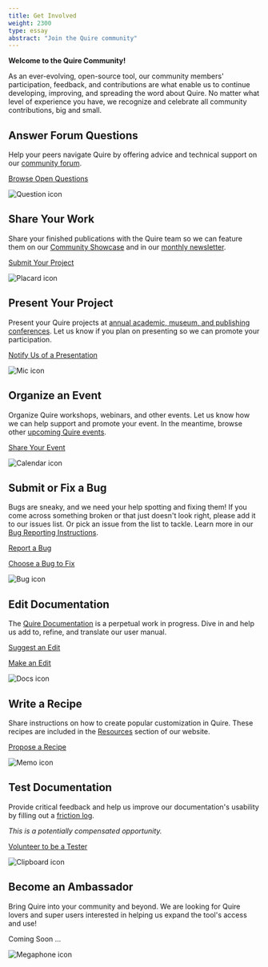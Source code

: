 ```yaml
---
title: Get Involved
weight: 2300
type: essay
abstract: "Join the Quire community"
---
```


**Welcome to the Quire Community!**

As an ever-evolving, open-source tool, our community members' participation, feedback, and contributions are what enable us to continue developing, improving, and spreading the word about Quire. No matter what level of experience you have, we recognize and celebrate all community contributions, big and small.

<div class="image-list">


## Answer Forum Questions

Help your peers navigate Quire by offering advice and technical support on our [community forum](https://github.com/thegetty/quire/discussions).

<div class="action-button">

[Browse Open Questions](https://github.com/thegetty/quire/discussions?discussions_q=is%3Aunanswered)

</div>

![Question icon](/img/illustrations/quire-icon-answerquestions-bw-300.jpg)

</div>
<div class="image-list">

## Share Your Work

Share your finished publications with the Quire team so we can feature them on our [Community Showcase](/community/community-showcase/) and in our [monthly newsletter](/community/newsletter-archive).

<div class="action-button">

[Submit Your Project](https://forms.gle/M7STUbW6L4NHAnSy5)

</div>

![Placard icon](/img/illustrations/quire-icon-sharework-bw-300.jpg)

</div>
<div class="image-list">

## Present Your Project

Present your Quire projects at [annual academic, museum, and publishing conferences](/resources/publication-opportunities/#post-publication). Let us know if you plan on presenting so we can promote your participation.

 <div class="action-button">

 [Notify Us of a Presentation](mailto:quire@getty.edu)

 </div>

 ![Mic icon](/img/illustrations/quire-icon-present-bw-300.jpg)

 </div>
 <div class="image-list">

## Organize an Event

Organize Quire workshops, webinars, and other events. Let us know how we can help support and promote your event. In the meantime, browse other [upcoming Quire events](/community/news-events/).

<div class="action-button">

[Share Your Event](mailto:quire@getty.edu)

</div>

![Calendar icon](/img/illustrations/quire-icon-event-bw-300.jpg)

</div>
<div class="image-list">

## Submit or Fix a Bug

Bugs are sneaky, and we need your help spotting and fixing them! If you come across something broken or that just doesn't look right, please add it to our issues list. Or pick an issue from the list to tackle. Learn more in our [Bug Reporting Instructions](https://github.com/thegetty/quire/blob/main/BUG_REPORTING.md). 

<div class="action-button">

[Report a Bug](https://github.com/thegetty/quire/issues/new?assignees=erin-cecele%2Cgeealbers&labels=bug&template=bug_report.yaml)

[Choose a Bug to Fix](https://github.com/thegetty/quire/issues/)

</div>

![Bug icon](/img/illustrations/quire-icon-bug-bw-300.jpg)

</div>
<div class="image-list">

## Edit Documentation

The [Quire Documentation](/docs-v1/) is a perpetual work in progress. Dive in and help us add to, refine, and translate our user manual.

<div class="action-button">

[Suggest an Edit](https://github.com/thegetty/quire-docs/issues/new?assignees=erin-cecele%2Cgeealbers&labels=feature&template=issue.yaml)

[Make an Edit](https://github.com/thegetty/quire-docs/issues/)

</div>

![Docs icon](/img/illustrations/quire-icon-editdocumentation-bw-300.jpg)

</div>
<div class="image-list">

## Write a Recipe

Share instructions on how to create popular customization in Quire. These recipes are included in the [Resources](/resources/reipes/) section of our website.

<div class="action-button">

[Propose a Recipe](https://github.com/thegetty/quire-docs/issues/new?assignees=erin-cecele%2Cgeealbers&labels=feature&template=issue.yaml)

</div>

![Memo icon](/img/illustrations/quire-icon-writearticle-bw-300.jpg)

</div>
<div class="image-list">

## Test Documentation

Provide critical feedback and help us improve our documentation's usability by filling out a [friction log](https://www.trychameleon.com/blog/friction-logs).

*This is a potentially compensated opportunity.*
<div class="action-button">

[Volunteer to be a Tester](mailto:quire@getty.edu)

</div>

![Clipboard icon](/img/illustrations/quire-icon-testdocumentation-bw-300.jpg)

</div>
<div class="image-list">

## Become an Ambassador

Bring Quire into your community and beyond. We are looking for Quire lovers and super users interested in helping us expand the tool's access and use!
<div class="action-button coming-soon">

Coming Soon ...

</div>

![Megaphone icon](/img/illustrations/quire-icon-ambassador-bw-300.jpg)

</div>

<br/>
